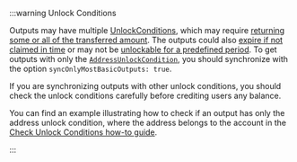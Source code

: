 :::warning Unlock Conditions

Outputs may have multiple [UnlockConditions](https://wiki.iota.org/shimmer/tips/tips/TIP-0018/#unlock-conditions), which may require [returning some or all of the transferred amount](https://wiki.iota.org/shimmer/tips/tips/TIP-0018/#storage-deposit-return-unlock-condition). The outputs could also [expire if not claimed in time](https://wiki.iota.org/shimmer/tips/tips/TIP-0018/#expiration-unlock-condition) or may not be [unlockable for a predefined period](https://wiki.iota.org/shimmer/tips/tips/TIP-0018/#timelock-unlock-condition).
To get outputs with only the [`AddressUnlockCondition`](https://wiki.iota.org/shimmer/tips/tips/TIP-0018/#address-unlock-condition), you should synchronize with the option `syncOnlyMostBasicOutputs: true`.

If you are synchronizing outputs with other unlock conditions, you should check the unlock conditions carefully before crediting users any balance.

You can find an example illustrating how to check if an output has only the address unlock condition, where the address belongs to the account in the [Check Unlock Conditions how-to guide](https://github.com/iotaledger/iota-sdk/blob/develop/bindings/nodejs/examples/wallet/17-check-unlock-conditions.ts).

:::
